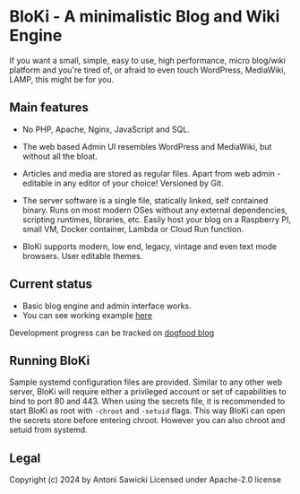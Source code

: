 # BloKi - A minimalistic Blog and Wiki Engine

If you want a small, simple, easy to use, high performance, micro blog/wiki platform and you're tired of, or afraid to even touch WordPress, MediaWiki, LAMP, this might be for you.

## Main features

- No PHP, Apache, Nginx, JavaScript and SQL.

- The web based Admin UI resembles WordPress and MediaWiki, but without all the bloat.

- Articles and media are stored as regular files. Apart from web admin - editable in any editor of your choice! Versioned by Git.

- The server software is a single file, statically linked, self contained binary. Runs on most modern OSes without any external dependencies, scripting runtimes, libraries, etc. Easily host your blog on a Raspberry PI, small VM, Docker container, Lambda or Cloud Run function.

- BloKi supports modern, low end, legacy, vintage and even text mode browsers. User editable themes.


## Current status

- Basic blog engine and admin interface works.
- You can see working example [here](https://blog.tenox.net/)

Development progress can be tracked on [dogfood blog](https://blog.tenox.net/)

## Running BloKi

Sample systemd configuration files are provided. Similar to any other web server, BloKi will require
either a privileged account or set of capabilities to bind to port 80 and 443. When using the secrets
file, it is recommended to start BloKi as root with `-chroot` and `-setuid` flags. This way BloKi can
open the secrets store before entering chroot. However you can also chroot and setuid from systemd.

## Legal
Copyright (c) 2024 by Antoni Sawicki
Licensed under Apache-2.0 license